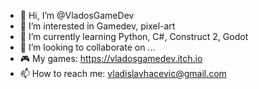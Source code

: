 - 👋 Hi, I’m @VladosGameDev
- 👀 I’m interested in Gamedev, pixel-art
- 🌱 I’m currently learning Python, C#, Construct 2, Godot
- 💞️ I’m looking to collaborate on ...
- 🎮 My games: https://vladosgamedev.itch.io
- 📫 How to reach me: vladislavhacevic@gmail.com

<!---
VladosGameDev/VladosGameDev is a ✨ special ✨ repository because its `README.md` (this file) appears on your GitHub profile.
You can click the Preview link to take a look at your changes.
--->
